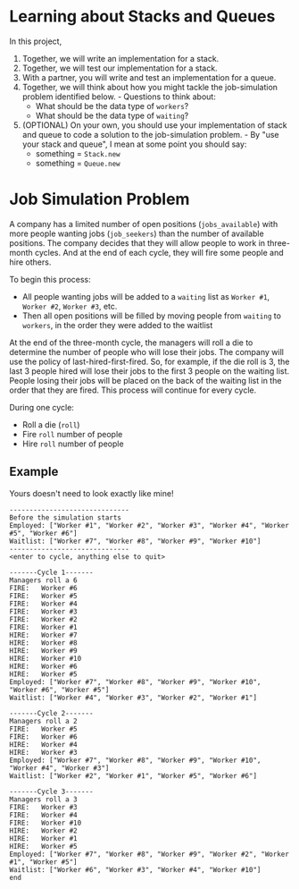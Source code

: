 # Learning about Stacks and Queues
In this project,
  1. Together, we will write an implementation for a stack.
  2. Together, we will test our implementation for a stack.
  3. With a partner, you will write and test an implementation for a queue.
  4. Together, we will think about how you might tackle the job-simulation problem identified below.
    - Questions to think about:
      + What should be the data type of `workers`?
      + What should be the data type of `waiting`?
  5. (OPTIONAL) On your own, you should use your implementation of stack and queue to code a solution to the job-simulation problem.
    - By "use your stack and queue", I mean at some point you should say:
      + something = `Stack.new`
      + something = `Queue.new`

# Job Simulation Problem
A company has a limited number of open positions (`jobs_available`) with more people wanting jobs (`job_seekers`) than the number of available positions. The company decides that they will allow people to work in three-month cycles. And at the end of each cycle, they will fire some people and hire others.

To begin this process:
- All people wanting jobs will be added to a `waiting` list as `Worker #1`, `Worker #2`, `Worker #3`, etc.
- Then all open positions will be filled by moving people from `waiting` to `workers`, in the order they were added to the waitlist

At the end of the three-month cycle, the managers will roll a die to determine the number of people who will lose their jobs. The company will use the policy of last-hired-first-fired. So, for example, if the die roll is 3, the last 3 people hired will lose their jobs to the first 3 people on the waiting list. People losing their jobs will be placed on the back of the waiting list in the order that they are fired. This process will continue for every cycle.

During one cycle:
- Roll a die (`roll`)
- Fire `roll` number of people
- Hire `roll` number of people

## Example
Yours doesn't need to look exactly like mine!
```
------------------------------
Before the simulation starts
Employed: ["Worker #1", "Worker #2", "Worker #3", "Worker #4", "Worker #5", "Worker #6"]
Waitlist: ["Worker #7", "Worker #8", "Worker #9", "Worker #10"]
------------------------------
<enter to cycle, anything else to quit>

-------Cycle 1-------
Managers roll a 6
FIRE:	Worker #6
FIRE:	Worker #5
FIRE:	Worker #4
FIRE:	Worker #3
FIRE:	Worker #2
FIRE:	Worker #1
HIRE:	Worker #7
HIRE:	Worker #8
HIRE:	Worker #9
HIRE:	Worker #10
HIRE:	Worker #6
HIRE:	Worker #5
Employed: ["Worker #7", "Worker #8", "Worker #9", "Worker #10", "Worker #6", "Worker #5"]
Waitlist: ["Worker #4", "Worker #3", "Worker #2", "Worker #1"]

-------Cycle 2-------
Managers roll a 2
FIRE:	Worker #5
FIRE:	Worker #6
HIRE:	Worker #4
HIRE:	Worker #3
Employed: ["Worker #7", "Worker #8", "Worker #9", "Worker #10", "Worker #4", "Worker #3"]
Waitlist: ["Worker #2", "Worker #1", "Worker #5", "Worker #6"]

-------Cycle 3-------
Managers roll a 3
FIRE:	Worker #3
FIRE:	Worker #4
FIRE:	Worker #10
HIRE:	Worker #2
HIRE:	Worker #1
HIRE:	Worker #5
Employed: ["Worker #7", "Worker #8", "Worker #9", "Worker #2", "Worker #1", "Worker #5"]
Waitlist: ["Worker #6", "Worker #3", "Worker #4", "Worker #10"]
end
```
